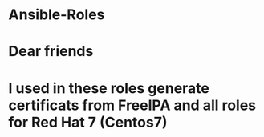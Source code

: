 # Ansible-Roles
# Dear friends
# I used in these roles generate certificats from FreeIPA and all roles for Red Hat 7 (Centos7)
